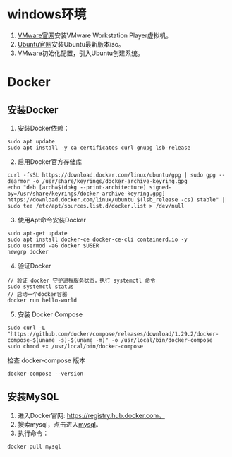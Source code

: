 # windows环境
1. [VMware官网](https://www.vmware.com/products/workstation-player.html)安装VMware Workstation Player虚拟机。
2. [Ubuntu官网](https://cn.ubuntu.com/download/desktop)安装Ubuntu最新版本iso。
3. VMware初始化配置，引入Ubuntu创建系统。

# Docker
## 安装Docker
1. 安装Docker依赖：
```
sudo apt update
sudo apt install -y ca-certificates curl gnupg lsb-release
```
2. 启用Docker官方存储库
```
curl -fsSL https://download.docker.com/linux/ubuntu/gpg | sudo gpg --dearmor -o /usr/share/keyrings/docker-archive-keyring.gpg
echo "deb [arch=$(dpkg --print-architecture) signed-by=/usr/share/keyrings/docker-archive-keyring.gpg] https://download.docker.com/linux/ubuntu $(lsb_release -cs) stable" | sudo tee /etc/apt/sources.list.d/docker.list > /dev/null
```
3. 使用Apt命令安装Docker
```
sudo apt-get update
sudo apt install docker-ce docker-ce-cli containerd.io -y
sudo usermod -aG docker $USER
newgrp docker
```
4. 验证Docker
```
// 验证 docker 守护进程服务状态，执行 systemctl 命令
sudo systemctl status 
// 启动一个docker容器
docker run hello-world
```
5. 安装 Docker Compose
```
sudo curl -L "https://github.com/docker/compose/releases/download/1.29.2/docker-compose-$(uname -s)-$(uname -m)" -o /usr/local/bin/docker-compose
sudo chmod +x /usr/local/bin/docker-compose
```
检查 docker-compose 版本
```
docker-compose --version
```

## 安装MySQL
1. 进入Docker官网: https://registry.hub.docker.com。
2. 搜索mysql，点击进入[mysql](https://registry.hub.docker.com/_/mysql)。
3. 执行命令：
```
docker pull mysql
```